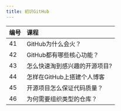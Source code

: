 ```yaml
---
title: 初识GitHub
---
```


|编号|课程|
|:--|:--|
|41 | GitHub为什么会火？|
|42 | GitHub都有哪些核心功能？|
|43 | 怎么快速淘到感兴趣的开源项目?|
|44 | 怎样在GitHub上搭建个人博客|
|45 | 开源项目怎么保证代码质量？|
|46 | 为何需要组织类型的仓库？|
